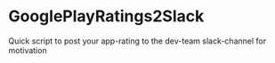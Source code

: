 # GooglePlayRatings2Slack
Quick script to post your app-rating to the dev-team slack-channel for motivation
